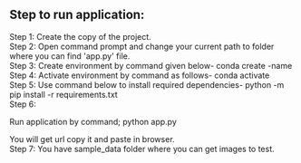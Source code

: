 ## Step to run application:
Step 1:	Create the copy of the project. <br>
Step 2: Open command prompt and change your current path 
to folder where you can find 'app.py' file. <br>
Step 3: Create environment by command given below-
conda create -name <environment name> <br>
Step 4: Activate environment by command as follows-
conda activate <environment name> <br>
Step 5: Use command below to install required dependencies-
python -m pip install -r requirements.txt <br>
Step 6: <p>Run application by command; 
python app.py  </p>
You will get url copy it and paste in browser. <br>
Step 7: You have sample_data folder where you can get images to test.
